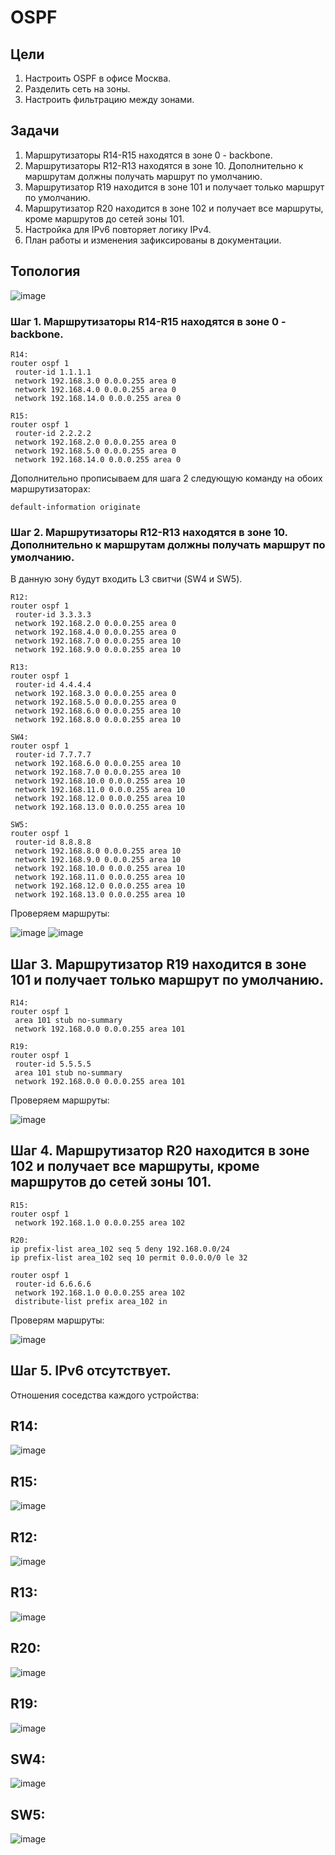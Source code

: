 # OSPF
## Цели 
1. Настроить OSPF в офисе Москва.  
2. Разделить сеть на зоны.  
3. Настроить фильтрацию между зонами.
## Задачи
1. Маршрутизаторы R14-R15 находятся в зоне 0 - backbone.  
2. Маршрутизаторы R12-R13 находятся в зоне 10. Дополнительно к маршрутам должны получать маршрут по умолчанию.  
3. Маршрутизатор R19 находится в зоне 101 и получает только маршрут по умолчанию.  
4. Маршрутизатор R20 находится в зоне 102 и получает все маршруты, кроме маршрутов до сетей зоны 101.  
5. Настройка для IPv6 повторяет логику IPv4.  
6. План работы и изменения зафиксированы в документации.  

## Топология

![image](https://github.com/a-trubin/OTUS-Network-engineer/assets/130133180/c8d5254b-d6c4-4e9c-9e21-7c2ebff217b5)

### Шаг 1. Маршрутизаторы R14-R15 находятся в зоне 0 - backbone.  

```
R14:
router ospf 1
 router-id 1.1.1.1
 network 192.168.3.0 0.0.0.255 area 0
 network 192.168.4.0 0.0.0.255 area 0
 network 192.168.14.0 0.0.0.255 area 0

R15:
router ospf 1
 router-id 2.2.2.2
 network 192.168.2.0 0.0.0.255 area 0
 network 192.168.5.0 0.0.0.255 area 0
 network 192.168.14.0 0.0.0.255 area 0
```
Дополнительно прописываем для шага 2 следующую команду на обоих маршрутизаторах:

` default-information originate `

### Шаг 2. Маршрутизаторы R12-R13 находятся в зоне 10. Дополнительно к маршрутам должны получать маршрут по умолчанию.

В данную зону будут входить L3 свитчи (SW4 и SW5).

```
R12:
router ospf 1
 router-id 3.3.3.3
 network 192.168.2.0 0.0.0.255 area 0
 network 192.168.4.0 0.0.0.255 area 0
 network 192.168.7.0 0.0.0.255 area 10
 network 192.168.9.0 0.0.0.255 area 10

R13:
router ospf 1
 router-id 4.4.4.4
 network 192.168.3.0 0.0.0.255 area 0
 network 192.168.5.0 0.0.0.255 area 0
 network 192.168.6.0 0.0.0.255 area 10
 network 192.168.8.0 0.0.0.255 area 10

SW4:
router ospf 1
 router-id 7.7.7.7
 network 192.168.6.0 0.0.0.255 area 10
 network 192.168.7.0 0.0.0.255 area 10
 network 192.168.10.0 0.0.0.255 area 10
 network 192.168.11.0 0.0.0.255 area 10
 network 192.168.12.0 0.0.0.255 area 10
 network 192.168.13.0 0.0.0.255 area 10

SW5:
router ospf 1
 router-id 8.8.8.8
 network 192.168.8.0 0.0.0.255 area 10
 network 192.168.9.0 0.0.0.255 area 10
 network 192.168.10.0 0.0.0.255 area 10
 network 192.168.11.0 0.0.0.255 area 10
 network 192.168.12.0 0.0.0.255 area 10
 network 192.168.13.0 0.0.0.255 area 10
```
Проверяем маршруты:

![image](https://github.com/a-trubin/OTUS-Network-engineer/assets/130133180/062de036-21b0-4634-9ea2-831094c73311)
![image](https://github.com/a-trubin/OTUS-Network-engineer/assets/130133180/051d62ae-1a30-4ea1-aea8-b164f0edc196)

## Шаг 3. Маршрутизатор R19 находится в зоне 101 и получает только маршрут по умолчанию.

```
R14:
router ospf 1
 area 101 stub no-summary
 network 192.168.0.0 0.0.0.255 area 101

R19:
router ospf 1
 router-id 5.5.5.5
 area 101 stub no-summary
 network 192.168.0.0 0.0.0.255 area 101
```
Проверяем маршруты:

![image](https://github.com/a-trubin/OTUS-Network-engineer/assets/130133180/f1e4a19b-0153-4711-a667-063403210422)

## Шаг 4. Маршрутизатор R20 находится в зоне 102 и получает все маршруты, кроме маршрутов до сетей зоны 101.

```
R15:
router ospf 1
 network 192.168.1.0 0.0.0.255 area 102

R20:
ip prefix-list area_102 seq 5 deny 192.168.0.0/24
ip prefix-list area_102 seq 10 permit 0.0.0.0/0 le 32

router ospf 1
 router-id 6.6.6.6
 network 192.168.1.0 0.0.0.255 area 102
 distribute-list prefix area_102 in
```

Проверям маршруты:

![image](https://github.com/a-trubin/OTUS-Network-engineer/assets/130133180/f41328a9-7f24-4aa1-83bd-0685ca3728c4)

## Шаг 5. IPv6 отсутствует.

Отношения соседства каждого устройства:

## R14:

![image](https://github.com/a-trubin/OTUS-Network-engineer/assets/130133180/cb79e9a3-c748-4e94-af4d-7d0e051a7cea)

## R15:

![image](https://github.com/a-trubin/OTUS-Network-engineer/assets/130133180/d103d48c-b8a4-4838-bab0-ab47291bf35b)

## R12:

![image](https://github.com/a-trubin/OTUS-Network-engineer/assets/130133180/99552d18-0335-41c0-98a1-2fc291e6c38b)

## R13:

![image](https://github.com/a-trubin/OTUS-Network-engineer/assets/130133180/ede2e668-7751-4db8-a286-d0cee508e529)

## R20:

![image](https://github.com/a-trubin/OTUS-Network-engineer/assets/130133180/2e3319bd-95cb-468d-84f8-5e3eb4ed73c3)

## R19:

![image](https://github.com/a-trubin/OTUS-Network-engineer/assets/130133180/5527b1ac-5c78-4425-9ff4-564477de7690)

## SW4:

![image](https://github.com/a-trubin/OTUS-Network-engineer/assets/130133180/d537e2cb-09ad-4085-a677-ef179e1466b1)

## SW5:

![image](https://github.com/a-trubin/OTUS-Network-engineer/assets/130133180/696b5cd9-0094-46ad-8813-b0634a0c5dd1)




